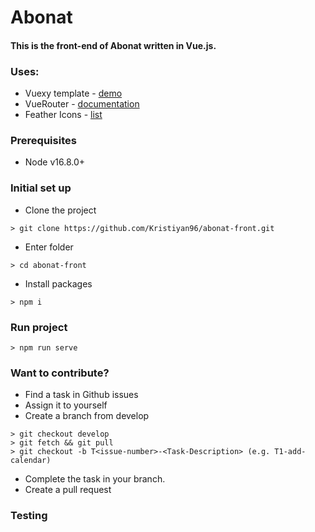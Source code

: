 # Abonat

#### This is the front-end of Abonat written in Vue.js.

### Uses:
- Vuexy template - [demo](https://pixinvent.com/demo/vuexy-vuejs-admin-dashboard-template/demo-1/)
- VueRouter - [documentation](https://router.vuejs.org/installation.html#direct-download-cdn)
- Feather Icons - [list](https://vue-feather-icons.egoist.sh/)

### Prerequisites

- Node v16.8.0+

### Initial set up

- Clone the project
```
> git clone https://github.com/Kristiyan96/abonat-front.git
```

- Enter folder
```
> cd abonat-front
```

- Install packages
```
> npm i
```

### Run project
```
> npm run serve
```
### Want to contribute?

- Find a task in Github issues
- Assign it to yourself 
- Create a branch from develop
```
> git checkout develop
> git fetch && git pull
> git checkout -b T<issue-number>-<Task-Description> (e.g. T1-add-calendar)
```
- Complete the task in your branch. 
- Create a pull request

### Testing
